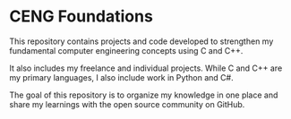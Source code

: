 # CENG Foundations

This repository contains projects and code developed to strengthen my fundamental computer engineering concepts using C and C++.

It also includes my freelance and individual projects. While C and C++ are my primary languages, I also include work in Python and C#.

The goal of this repository is to organize my knowledge in one place and share my learnings with the open source community on GitHub.
